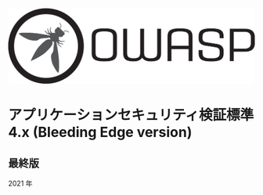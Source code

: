 #

![OWASP LOGO](../images/owasp_logo_1c_notext.png)

# アプリケーションセキュリティ検証標準 4.x (Bleeding Edge version)

## 最終版

2021 年
